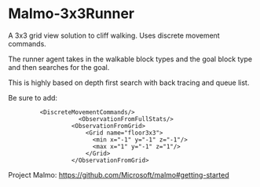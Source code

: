 # Malmo-3x3Runner
A 3x3 grid view solution to cliff walking. Uses discrete movement commands.

The runner agent takes in the walkable block types and the goal block type and then searches for the goal. 

This is highly based on depth first search with back tracing and queue list. 

Be sure to add: 

```
         <DiscreteMovementCommands/>
                    <ObservationFromFullStats/>
                  <ObservationFromGrid>
                      <Grid name="floor3x3">
                        <min x="-1" y="-1" z="-1"/>
                        <max x="1" y="-1" z="1"/>
                      </Grid>
                  </ObservationFromGrid>
```

Project Malmo:
https://github.com/Microsoft/malmo#getting-started


